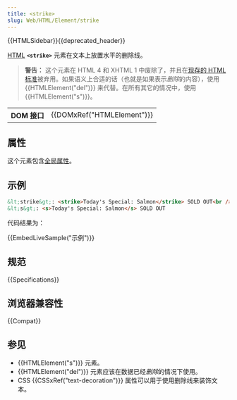 ```yaml
---
title: <strike>
slug: Web/HTML/Element/strike
---
```


{{HTMLSidebar}}{{deprecated_header}}

[HTML](/zh-CN/docs/Web/HTML) **`<strike>`** 元素在文本上放置水平的删除线。

> **警告：** 这个元素在 HTML 4 和 XHTML 1 中废除了，并且在[现存的 HTML 标准](https://html.spec.whatwg.org/#strike)被弃用。如果语义上合适的话（也就是如果表示*删除*的内容），使用 {{HTMLElement("del")}} 来代替。在所有其它的情况中，使用 {{HTMLElement("s")}}。
  
  <table class="properties">
  <tbody>
    <tr>
      <th scope="row">DOM 接口</th>
      <td>{{DOMxRef("HTMLElement")}}</td>
    </tr>
  </tbody>
</table>

## 属性

这个元素包含[全局属性](/zh-CN/docs/Web/HTML/Global_attributes)。

## 示例

```html
&lt;strike&gt;: <strike>Today's Special: Salmon</strike> SOLD OUT<br />
&lt;s&gt;: <s>Today's Special: Salmon</s> SOLD OUT
```

代码结果为：

{{EmbedLiveSample("示例")}}

## 规范

{{Specifications}}

## 浏览器兼容性

{{Compat}}

## 参见

- {{HTMLElement("s")}} 元素。
- {{HTMLElement("del")}} 元素应该在数据已经*删除*的情况下使用。
- CSS {{CSSxRef("text-decoration")}} 属性可以用于使用删除线来装饰文本。
